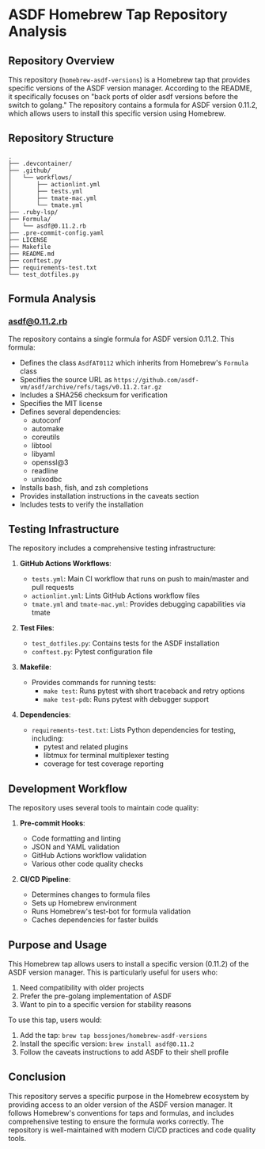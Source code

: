 # ASDF Homebrew Tap Repository Analysis

## Repository Overview

This repository (`homebrew-asdf-versions`) is a Homebrew tap that provides specific versions of the ASDF version manager. According to the README, it specifically focuses on "back ports of older asdf versions before the switch to golang." The repository contains a formula for ASDF version 0.11.2, which allows users to install this specific version using Homebrew.

## Repository Structure

```
.
├── .devcontainer/
├── .github/
│   └── workflows/
│       ├── actionlint.yml
│       ├── tests.yml
│       ├── tmate-mac.yml
│       └── tmate.yml
├── .ruby-lsp/
├── Formula/
│   └── asdf@0.11.2.rb
├── .pre-commit-config.yaml
├── LICENSE
├── Makefile
├── README.md
├── conftest.py
├── requirements-test.txt
└── test_dotfiles.py
```

## Formula Analysis

### asdf@0.11.2.rb

The repository contains a single formula for ASDF version 0.11.2. This formula:

- Defines the class `AsdfAT0112` which inherits from Homebrew's `Formula` class
- Specifies the source URL as `https://github.com/asdf-vm/asdf/archive/refs/tags/v0.11.2.tar.gz`
- Includes a SHA256 checksum for verification
- Specifies the MIT license
- Defines several dependencies:
  - autoconf
  - automake
  - coreutils
  - libtool
  - libyaml
  - openssl@3
  - readline
  - unixodbc
- Installs bash, fish, and zsh completions
- Provides installation instructions in the caveats section
- Includes tests to verify the installation

## Testing Infrastructure

The repository includes a comprehensive testing infrastructure:

1. **GitHub Actions Workflows**:
   - `tests.yml`: Main CI workflow that runs on push to main/master and pull requests
   - `actionlint.yml`: Lints GitHub Actions workflow files
   - `tmate.yml` and `tmate-mac.yml`: Provides debugging capabilities via tmate

2. **Test Files**:
   - `test_dotfiles.py`: Contains tests for the ASDF installation
   - `conftest.py`: Pytest configuration file

3. **Makefile**:
   - Provides commands for running tests:
     - `make test`: Runs pytest with short traceback and retry options
     - `make test-pdb`: Runs pytest with debugger support

4. **Dependencies**:
   - `requirements-test.txt`: Lists Python dependencies for testing, including:
     - pytest and related plugins
     - libtmux for terminal multiplexer testing
     - coverage for test coverage reporting

## Development Workflow

The repository uses several tools to maintain code quality:

1. **Pre-commit Hooks**:
   - Code formatting and linting
   - JSON and YAML validation
   - GitHub Actions workflow validation
   - Various other code quality checks

2. **CI/CD Pipeline**:
   - Determines changes to formula files
   - Sets up Homebrew environment
   - Runs Homebrew's test-bot for formula validation
   - Caches dependencies for faster builds

## Purpose and Usage

This Homebrew tap allows users to install a specific version (0.11.2) of the ASDF version manager. This is particularly useful for users who:

1. Need compatibility with older projects
2. Prefer the pre-golang implementation of ASDF
3. Want to pin to a specific version for stability reasons

To use this tap, users would:

1. Add the tap: `brew tap bossjones/homebrew-asdf-versions`
2. Install the specific version: `brew install asdf@0.11.2`
3. Follow the caveats instructions to add ASDF to their shell profile

## Conclusion

This repository serves a specific purpose in the Homebrew ecosystem by providing access to an older version of the ASDF version manager. It follows Homebrew's conventions for taps and formulas, and includes comprehensive testing to ensure the formula works correctly. The repository is well-maintained with modern CI/CD practices and code quality tools.
